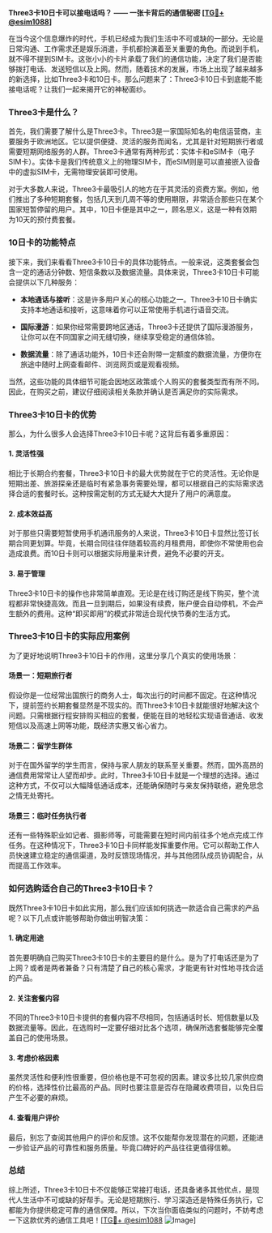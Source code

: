 **Three3卡10日卡可以接电话吗？ —— 一张卡背后的通信秘密 [[TG💪+ @esim1088](https://t.me/s/esim1088)]**

在当今这个信息爆炸的时代，手机已经成为我们生活中不可或缺的一部分。无论是日常沟通、工作需求还是娱乐消遣，手机都扮演着至关重要的角色。而说到手机，就不得不提到SIM卡。这张小小的卡片承载了我们的通信功能，决定了我们是否能够拨打电话、发送短信以及上网。然而，随着技术的发展，市场上出现了越来越多的新选择，比如Three3卡和10日卡。那么问题来了：Three3卡10日卡到底能不能接电话呢？让我们一起来揭开它的神秘面纱。

### Three3卡是什么？

首先，我们需要了解什么是Three3卡。Three3是一家国际知名的电信运营商，主要服务于欧洲地区。它以提供便捷、灵活的服务而闻名，尤其是针对短期旅行者或需要短期网络服务的人群。Three3卡通常有两种形式：实体卡和eSIM卡（电子SIM卡）。实体卡是我们传统意义上的物理SIM卡，而eSIM则是可以直接嵌入设备中的虚拟SIM卡，无需物理安装即可使用。

对于大多数人来说，Three3卡最吸引人的地方在于其灵活的资费方案。例如，他们推出了多种短期套餐，包括几天到几周不等的使用期限，非常适合那些只在某个国家短暂停留的用户。其中，10日卡便是其中之一，顾名思义，这是一种有效期为10天的预付费套餐。

### 10日卡的功能特点

接下来，我们来看看Three3卡10日卡的具体功能特点。一般来说，这类套餐会包含一定的通话分钟数、短信条数以及数据流量。具体来说，Three3卡10日卡可能会提供以下几种服务：

- **本地通话与接听**：这是许多用户关心的核心功能之一。Three3卡10日卡确实支持本地通话和接听，这意味着你可以正常使用手机进行语音交流。
  
- **国际漫游**：如果你经常需要跨地区通话，Three3卡还提供了国际漫游服务，让你可以在不同国家之间无缝切换，继续享受稳定的通信体验。
  
- **数据流量**：除了通话功能外，10日卡还会附带一定额度的数据流量，方便你在旅途中随时上网查看邮件、浏览网页或是观看视频。

当然，这些功能的具体细节可能会因地区政策或个人购买的套餐类型而有所不同。因此，在购买之前，建议仔细阅读相关条款并确认是否满足你的实际需求。

### Three3卡10日卡的优势

那么，为什么很多人会选择Three3卡10日卡呢？这背后有着多重原因：

#### 1. 灵活性强
相比于长期合约套餐，Three3卡10日卡的最大优势就在于它的灵活性。无论你是短期出差、旅游探亲还是临时有紧急事务需要处理，都可以根据自己的实际需求选择合适的套餐时长。这种按需定制的方式无疑大大提升了用户的满意度。

#### 2. 成本效益高
对于那些只需要短暂使用手机通讯服务的人来说，Three3卡10日卡显然比签订长期合同更划算。毕竟，长期合同往往伴随着较高的月租费用，即使你不常使用也会造成浪费。而10日卡则可以根据实际用量来计费，避免不必要的开支。

#### 3. 易于管理
Three3卡10日卡的操作也非常简单直观。无论是在线订购还是线下购买，整个流程都非常快捷高效。而且一旦到期后，如果没有续费，账户便会自动停机，不会产生额外的费用。这种“即买即用”的模式非常适合现代快节奏的生活方式。

### Three3卡10日卡的实际应用案例

为了更好地说明Three3卡10日卡的作用，这里分享几个真实的使用场景：

#### 场景一：短期旅行者
假设你是一位经常出国旅行的商务人士，每次出行的时间都不固定。在这种情况下，提前签约长期套餐显然是不现实的。而Three3卡10日卡就能很好地解决这个问题。只需根据行程安排购买相应的套餐，便能在目的地轻松实现语音通话、收发短信以及高速上网等功能，既经济实惠又省心省力。

#### 场景二：留学生群体
对于在国外留学的学生而言，保持与家人朋友的联系至关重要。然而，国外高昂的通信费用常常让人望而却步。此时，Three3卡10日卡就是一个理想的选择。通过这种方式，不仅可以大幅降低通话成本，还能确保随时与亲友保持联络，避免思念之情无处寄托。

#### 场景三：临时任务执行者
还有一些特殊职业如记者、摄影师等，可能需要在短时间内前往多个地点完成工作任务。在这种情况下，Three3卡10日卡同样能发挥重要作用。它可以帮助工作人员快速建立稳定的通信渠道，及时反馈现场情况，并与其他团队成员协调配合，从而提高工作效率。

### 如何选购适合自己的Three3卡10日卡？

既然Three3卡10日卡如此实用，那么我们应该如何挑选一款适合自己需求的产品呢？以下几点或许能够帮助你做出明智决策：

#### 1. 确定用途
首先要明确自己购买Three3卡10日卡的主要目的是什么。是为了打电话还是为了上网？或者是两者兼备？只有清楚了自己的核心需求，才能更有针对性地寻找合适的产品。

#### 2. 关注套餐内容
不同的Three3卡10日卡提供的套餐内容不尽相同，包括通话时长、短信数量以及数据流量等。因此，在选购时一定要仔细对比各个选项，确保所选套餐能够完全覆盖自己的使用场景。

#### 3. 考虑价格因素
虽然灵活性和便利性很重要，但价格也是不可忽视的因素。建议多比较几家供应商的价格，选择性价比最高的产品。同时也要注意是否存在隐藏收费项目，以免日后产生不必要的麻烦。

#### 4. 查看用户评价
最后，别忘了查阅其他用户的评价和反馈。这不仅能帮你发现潜在的问题，还能进一步验证产品的可靠性和服务质量。毕竟口碑好的产品往往更值得信赖。

### 总结

综上所述，Three3卡10日卡不仅能够正常接打电话，还具备诸多其他优点，是现代人生活中不可或缺的好帮手。无论是短期旅行、学习深造还是特殊任务执行，它都能为你提供稳定可靠的通信保障。所以，下次当你面临类似的问题时，不妨考虑一下这款优秀的通信工具吧！[[TG💪+ @esim1088](https://t.me/s/esim1088) ![Image](https://i.postimg.cc/4NQfJmqS/Snipaste-2025-05-13-00-14-12.png)]